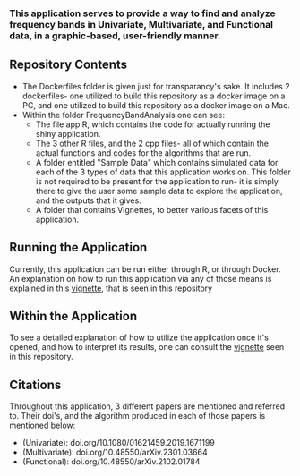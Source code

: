 ### This application serves to provide a way to find and analyze frequency bands in Univariate, Multivariate, and Functional data, in a graphic-based, user-friendly manner.

## Repository Contents
- The Dockerfiles folder is given just for transparancy's sake. It includes 2 dockerfiles- one utilized to build this repository as a docker image on a PC, and one utilized to build this repository as a docker image on a Mac. 
- Within the folder FrequencyBandAnalysis one can see:
  -   The file app.R, which contains the code for actually running the shiny application.
  -   The 3 other R files, and the 2 cpp files- all of which contain the actual functions and codes for the algorithms that are run.
  -   A folder entitled "Sample Data" which contains simulated data for each of the 3 types of data that this application works on. This folder is not required to be present for the application to run- it is simply there to give the user some sample data to explore the application, and the outputs that it gives.
  -   A folder that contains Vignettes, to better various facets of this application. 

## Running the Application 

Currently, this application can be run either through R, or through Docker. An explanation on how to run this application via any of those means is explained in this [vignette](https://github.com/dylanward01/FrequencyBandAnalysis/blob/main/FrequencyBandAnalysis/Vignettes/Running-The-Shiny-App.pdf), that is seen in this repository

## Within the Application

To see a detailed explanation of how to utilize the application once it's opened, and how to interpret its results, one can consult the [vignette](https://github.com/dylanward01/FrequencyBandAnalysis/blob/main/FrequencyBandAnalysis/Vignettes/Shiny-App-Usage.pdf) seen in this repository.

## Citations

Throughout this application, 3 different papers are mentioned and referred to. Their doi's, and the algorithm produced in each of those papers is mentioned below:
- (Univariate): doi.org/10.1080/01621459.2019.1671199
- (Multivariate): doi.org/10.48550/arXiv.2301.03664
- (Functional): doi.org/10.48550/arXiv.2102.01784
